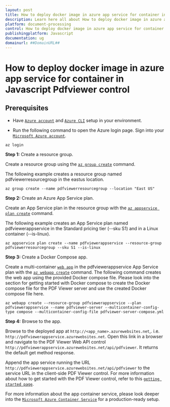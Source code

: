 ```yaml
---
layout: post
title: How to deploy docker image in azure app service for container in Javascript Pdfviewer control | Syncfusion
description: Learn here all about How to deploy docker image in azure app service for container in Syncfusion Javascript Pdfviewer control of Syncfusion Essential JS 2 and more.
platform: document-processing
control: How to deploy docker image in azure app service for container
publishingplatform: Javascript
documentation: ug
domainurl: ##DomainURL##
---
```


# How to deploy docker image in azure app service for container in Javascript Pdfviewer control

## Prerequisites

* Have [`Azure account`](https://azure.microsoft.com/en-gb/) and [`Azure CLI`](https://docs.microsoft.com/en-us/cli/azure/?view=azure-cli-latest) setup in your environment.

* Run the following command to open the Azure login page. Sign into your [`Microsoft Azure account`](https://azure.microsoft.com/en-gb/).

```
az login
```

**Step 1:** Create a resource group.

Create a resource group using the [`az group create`](https://docs.microsoft.com/en-us/cli/azure/group#az-group-create) command.

The following example creates a resource group named pdfviewerresourcegroup in the eastus location.

```
az group create --name pdfviewerresourcegroup --location "East US"
```

**Step 2:** Create an Azure App Service plan.

Create an App Service plan in the resource group with the [`az appservice plan create`](https://docs.microsoft.com/en-us/cli/azure/appservice/plan?view=azure-cli-latest#az-appservice-plan-create) command.

The following example creates an App Service plan named pdfviewerappservice in the Standard pricing tier (--sku S1) and in a Linux container (--is-linux).

```
az appservice plan create --name pdfviewerappservice --resource-group pdfviewerresourcegroup --sku S1 --is-linux
```

**Step 3:** Create a Docker Compose app.

Create a multi-container [`web app`](https://docs.microsoft.com/en-us/azure/app-service/containers/app-service-linux-intro) in the pdfviewerappservice App Service plan with the [`az webapp create`](https://docs.microsoft.com/en-us/cli/azure/webapp?view=azure-cli-latest#az-webapp-create) command. The following command creates the web app using the provided Docker compose file. Please look into the section for getting started with Docker compose to create the Docker compose file for the PDF Viewer server and use the created Docker compose file here.

```
az webapp create --resource-group pdfviewerappservice --plan pdfviewerappservice --name pdfviewer-server --multicontainer-config-type compose --multicontainer-config-file pdfviewer-server-compose.yml
```

**Step 4:** Browse to the app.

Browse to the deployed app at `http://<app_name>.azurewebsites.net`,. i.e. `http://pdfviewerappservice.azurewebsites.net`. Open this link in a browser and navigate to the PDF Viewer Web API control `http://pdfviewerappservice.azurewebsites.net/api/pdfviewer`. It returns the default get method response.

Append the app service running the URL `http://pdfviewerappservice.azurewebsites.net/api/pdfviewer` to the service URL in the client-side PDF Viewer control. For more information about how to get started with the PDF Viewer control, refer to this [`getting started page`](https://help.syncfusion.com/document-processing/pdf/pdf-viewer/javascript-es5/getting-started/?).

For more information about the app container service, please look deeper into the [`Microsoft Azure Container Service`](https://docs.microsoft.com/en-us/azure/app-service/containers/quickstart-multi-container) for a production-ready setup.